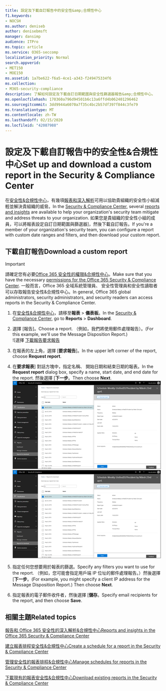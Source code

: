 ```yaml
---
title: 設定及下載自訂報告中的安全性&amp;合規性中心
f1.keywords:
- NOCSH
ms.author: deniseb
author: denisebmsft
manager: dansimp
audience: ITPro
ms.topic: article
ms.service: O365-seccomp
localization_priority: Normal
search.appverid:
- MET150
- MOE150
ms.assetid: 1a7be622-f6a5-4ce1-a343-f249475334f6
ms.collection:
- M365-security-compliance
description: 了解如何設定及下載自訂日期範圍與安全性篩選器報告&amp;合規性中心。
ms.openlocfilehash: 170360a796d94501b6c13a6ffd4b062401296462
ms.sourcegitcommit: 3dd9944a6070a7f35c4bc2b57df397f844c3fe79
ms.translationtype: MT
ms.contentlocale: zh-TW
ms.lasthandoff: 02/15/2020
ms.locfileid: "42087988"
---
```

# <a name="set-up-and-download-a-custom-report-in-the-security-amp-compliance-center"></a><span data-ttu-id="f809c-103">設定及下載自訂報告中的安全性&amp;合規性中心</span><span class="sxs-lookup"><span data-stu-id="f809c-103">Set up and download a custom report in the Security &amp; Compliance Center</span></span>

<span data-ttu-id="f809c-104">在[安全性&amp;合規性中心](https://protection.office.com)，有幾項[報表和深入解析](reports-and-insights-in-security-and-compliance.md)可用以協助貴組織的安全性小組減輕並解決貴組織的威脅。</span><span class="sxs-lookup"><span data-stu-id="f809c-104">In the [Security &amp; Compliance Center](https://protection.office.com), several [reports and insights](reports-and-insights-in-security-and-compliance.md) are available to help your organization's security team mitigate and address threats to your organization.</span></span> <span data-ttu-id="f809c-105">如果您是貴組織的安全性小組的成員，可以將報表設定自訂日期範圍與篩選器]，然後下載自訂報告。</span><span class="sxs-lookup"><span data-stu-id="f809c-105">If you're a member of your organization's security team, you can configure a report with custom date ranges and filters, and then download your custom report.</span></span> 
  
## <a name="download-a-custom-report"></a><span data-ttu-id="f809c-106">下載自訂報告</span><span class="sxs-lookup"><span data-stu-id="f809c-106">Download a custom report</span></span>

> [!IMPORTANT]
> <span data-ttu-id="f809c-107">請確定您有必要[Office 365 安全性的權限&amp;合規性中心](permissions-in-the-security-and-compliance-center.md)。</span><span class="sxs-lookup"><span data-stu-id="f809c-107">Make sure that you have the necessary [permissions for the Office 365 Security &amp; Compliance Center](permissions-in-the-security-and-compliance-center.md).</span></span> <span data-ttu-id="f809c-108">一般而言，Office 365 全域系統管理員、 安全性管理員和安全性讀取者可以存取報告安全性&amp;合規性中心。</span><span class="sxs-lookup"><span data-stu-id="f809c-108">In general, Office 365 global administrators, security administrators, and security readers can access reports in the Security &amp; Compliance Center.</span></span> 
  
1. <span data-ttu-id="f809c-109">在[安全性&amp;合規性中心](https://protection.office.com)，請移至**報表** \> **儀表板**。</span><span class="sxs-lookup"><span data-stu-id="f809c-109">In the [Security &amp; Compliance Center](https://protection.office.com), go to **Reports** \> **Dashboard**.</span></span>
    
2. <span data-ttu-id="f809c-110">選擇 [報告]。</span><span class="sxs-lookup"><span data-stu-id="f809c-110">Choose a report.</span></span> <span data-ttu-id="f809c-111">（例如，我們將使用郵件處理報告）。</span><span class="sxs-lookup"><span data-stu-id="f809c-111">(For this example, we'll use the Message Disposition Report.)</span></span><br/>![選擇 [下載報告要求報告](../../media/b566925d-b9d9-453d-9bdd-f2637c7ba140.png)
  
3. <span data-ttu-id="f809c-113">在報表的左上角，選擇 [**要求報告**]。</span><span class="sxs-lookup"><span data-stu-id="f809c-113">In the upper left corner of the report, choose **Request report**.</span></span>
    
4. <span data-ttu-id="f809c-114">在**要求報表**] 對話方塊中，指定名稱、 開始日期和結束日期的報表。</span><span class="sxs-lookup"><span data-stu-id="f809c-114">In the **Request report** dialog box, specify a name, start date, and end date for the report.</span></span> <span data-ttu-id="f809c-115">然後選擇 [**下一步**。</span><span class="sxs-lookup"><span data-stu-id="f809c-115">Then choose **Next**.</span></span><br/><span data-ttu-id="f809c-116">![安全性&amp;合規性中心，選擇 [報告]\>下載報告](../../media/65e625f5-c98c-49fc-9c1f-8c80ec8308fd.png)</span><span class="sxs-lookup"><span data-stu-id="f809c-116">![In the Security &amp; Compliance Center, choose Reports \> Reports for download](../../media/65e625f5-c98c-49fc-9c1f-8c80ec8308fd.png)</span></span>
  
5. <span data-ttu-id="f809c-117">指定任何您想要用於報表的篩選。</span><span class="sxs-lookup"><span data-stu-id="f809c-117">Specify any filters you want to use for the report.</span></span> <span data-ttu-id="f809c-118">（例如，您可能會指定用戶端 IP 位址的郵件處理報告。）然後選擇 [**下一步**。</span><span class="sxs-lookup"><span data-stu-id="f809c-118">(For example, you might specify a client IP address for the Message Disposition Report.) Then choose **Next**.</span></span>
    
6. <span data-ttu-id="f809c-119">指定報表的電子郵件收件者，然後選擇 [**儲存**。</span><span class="sxs-lookup"><span data-stu-id="f809c-119">Specify email recipients for the report, and then choose **Save**.</span></span>
    
## <a name="related-topics"></a><span data-ttu-id="f809c-120">相關主題</span><span class="sxs-lookup"><span data-stu-id="f809c-120">Related topics</span></span>

[<span data-ttu-id="f809c-121">報告和 Office 365 安全性的深入解析&amp;合規性中心</span><span class="sxs-lookup"><span data-stu-id="f809c-121">Reports and insights in the Office 365 Security &amp; Compliance Center</span></span>](reports-and-insights-in-security-and-compliance.md)
  
[<span data-ttu-id="f809c-122">建立報表排程安全性&amp;合規性中心</span><span class="sxs-lookup"><span data-stu-id="f809c-122">Create a schedule for a report in the Security &amp; Compliance Center</span></span>](create-a-schedule-for-a-report.md)
  
[<span data-ttu-id="f809c-123">管理安全性的報表排程&amp;合規性中心</span><span class="sxs-lookup"><span data-stu-id="f809c-123">Manage schedules for reports in the Security &amp; Compliance Center</span></span>](manage-schedules-for-multiple-reports.md)
  
[<span data-ttu-id="f809c-124">下載現有的報表安全性&amp;合規性中心</span><span class="sxs-lookup"><span data-stu-id="f809c-124">Download existing reports in the Security &amp; Compliance Center</span></span>](download-existing-reports.md)
  

